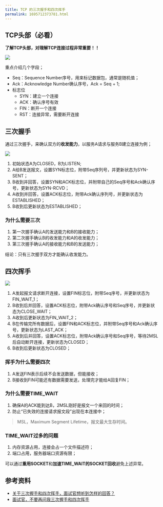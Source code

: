 ```yaml
---
title: TCP 的三次握手和四次挥手
permalink: 1695712373781.html
---
```


## TCP头部（必看）

**了解TCP头部，对理解TCP连接过程非常重要！！**

![](http://c.biancheng.net/uploads/allimg/190219/1155315343-0.jpg)

重点介绍几个字段；

- Seq：Sequence Number序号，用来标记数据包，通常是随机值；
- Ack：Acknowledge Number确认序号，Ack = Seq + 1;
- 标志位  
    - SYN：建立一个连接
    - ACK：确认序号有效
    - FIN：断开一个连接
    - RST：连接异常，需要断开连接

## 三次握手

通过三次握手，来确认双方的**收发能力**，以服务A请求与服务B建立连接为例；

![](http://image.caojiantao.site:1024/b7eab591fa7dc0a1cd9e02d7b25c3de7.png)

1. 初始状态A为CLOSED，B为LISTEN;
2. A给B发送报文，设置SYN标志位，附带Seq序列号，并更新状态为SYN-SENT；
3. B收到并回答，设置SYN和ACK标志位，并附带自己的Seq序号和Ack确认序号，更新状态为SYN-RCVD；
4. A收到并回答，设置ACK标志位，附带Ack确认序列号，并更新状态为ESTABLISHED；
5. B收到后更新状态为ESTABLISHED；

### 为什么需要三次

1. 第一次握手确认A的发送能力和B的接收能力；
2. 第二次握手确认B的收发能力和A的收发能力；
3. 第三次握手确认A的接收能力和B的发送能力；

结论：只有三次握手双方才能确认收发能力。

## 四次挥手

![](http://image.caojiantao.site:1024/fb702ee4854b2e4eca9298f78a8d45ed.png)

1. A发起报文请求断开连接，设置FIN标志位，附带Seq序号，并更新状态为FIN_WAIT_1；
2. B收到后并回答，设置ACK标志位，附带Ack确认序号和Seq序号，并更新状态为CLOSE_WAIT；
3. A收到后更新状态为FIN_WAIT_2；
4. B在传输完所有数据后，设置FIN和ACK标志位，并附带Seq序号和Ack确认序号，更新状态为LAST_ACK；
5. A收到后并回答，设置ACK标志位，附带Ack确认序号和Seq序号，等待2MSL后自动断开连接，更新状态为CLOSED；
6. B收到后更新状态为CLOSED；

### 挥手为什么需要四次

1. A发送FIN表示后续不会发送数据，但能接收；
2. B接收到FIN可能还有数据需要发送，处理完才能给A回复FIN；

### 为什么需要TIME_WAIT

1. 确保A的ACK能到达B，2MSL刚好是报文一个来回的时间；
2. 防止“已失效的连接请求报文段”出现在本连接中；

> MSL，Maximum Segment Lifetime，报文最大生存时间。

### TIME_WAIT过多的问题

1. 内存资源占用，连接会占一个文件描述符；
2. 端口占用，服务器端口资源有限；

可以通过**重用SOCKET**和**加速TIME_WAIT的SOCKET回收**避免上述异常。

## 参考资料

- [关于三次握手和四次挥手，面试官想听到怎样的回答？](https://juejin.cn/post/6978733203062915103)
- [面试官，不要再问我三次握手和四次挥手](https://zhuanlan.zhihu.com/p/86426969)